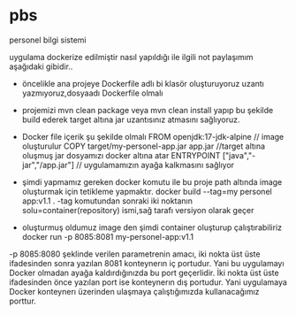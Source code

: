 # pbs
personel bilgi sistemi 

uygulama dockerize edilmiştir
nasıl yapıldığı ile ilgili not paylaşımım aşağıdaki gibidir..

* öncelikle ana projeye Dockerfile adlı bi klasör oluşturuyoruz uzantı yazmıyoruz,dosyaadı Dockerfile olmalı
* projemizi mvn clean package veya mvn clean install yapıp bu şekilde build ederek target altına jar uzantısınız atmasını sağlıyoruz.
* Docker file içerik şu şekilde olmalı
	FROM openjdk:17-jdk-alpine // image oluşturulur
	COPY target/my-personel-app.jar app.jar  //target altına oluşmuş jar dosyamızı docker altına atar
	ENTRYPOINT ["java","-jar","/app.jar"]  // uygulamamızın ayağa kalkmasını sağlıyor

* şimdi yapmamız gereken docker komutu ile bu proje path altında image oluşturmak için tetikleme yapmaktır.
	docker build --tag=my personel app:v1.1 .
 -tag komutundan sonraki iki noktanın solu=container(repository) ismi,sağ tarafı versiyon olarak geçer 

* oluşturmuş oldumuz image den şimdi container oluşturup çalıştırabiliriz
	docker run -p 8085:8081 my-personel-app:v1.1

-p 8085:8080 şeklinde verilen parametrenin amacı, iki nokta üst üste ifadesinden sonra yazılan 8081 konteynerın iç portudur. 
	Yani bu uygulamayı Docker olmadan ayağa kaldırdığınızda bu port geçerlidir. 
  İki nokta üst üste ifadesinden önce yazılan port ise konteynerın dış portudur. 
	Yani uygulamaya Docker konteynerı üzerinden ulaşmaya çalıştığımızda kullanacağımız porttur.
